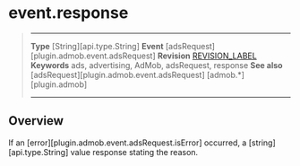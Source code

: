 # event.response

> --------------------- ------------------------------------------------------------------------------------------
> __Type__              [String][api.type.String]
> __Event__             [adsRequest][plugin.admob.event.adsRequest]
> __Revision__          [REVISION_LABEL](REVISION_URL)
> __Keywords__          ads, advertising, AdMob, adsRequest, response
> __See also__			[adsRequest][plugin.admob.event.adsRequest]
>						[admob.*][plugin.admob]
> --------------------- ------------------------------------------------------------------------------------------

## Overview

If an [error][plugin.admob.event.adsRequest.isError] occurred, a [string][api.type.String] value response stating the reason.
